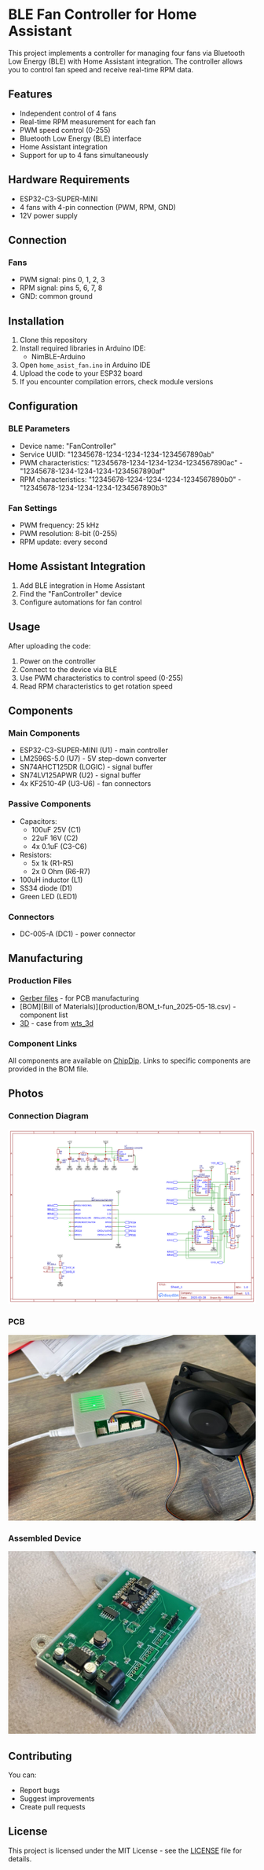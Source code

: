 # BLE Fan Controller for Home Assistant

This project implements a controller for managing four fans via Bluetooth Low Energy (BLE) with Home Assistant integration. The controller allows you to control fan speed and receive real-time RPM data.

## Features

- Independent control of 4 fans
- Real-time RPM measurement for each fan
- PWM speed control (0-255)
- Bluetooth Low Energy (BLE) interface
- Home Assistant integration
- Support for up to 4 fans simultaneously

## Hardware Requirements

- ESP32-C3-SUPER-MINI
- 4 fans with 4-pin connection (PWM, RPM, GND)
- 12V power supply

## Connection

### Fans
- PWM signal: pins 0, 1, 2, 3
- RPM signal: pins 5, 6, 7, 8
- GND: common ground

## Installation

1. Clone this repository
2. Install required libraries in Arduino IDE:
   - NimBLE-Arduino
3. Open `home_asist_fan.ino` in Arduino IDE
4. Upload the code to your ESP32 board
5. If you encounter compilation errors, check module versions

## Configuration

### BLE Parameters
- Device name: "FanController"
- Service UUID: "12345678-1234-1234-1234-1234567890ab"
- PWM characteristics: "12345678-1234-1234-1234-1234567890ac" - "12345678-1234-1234-1234-1234567890af"
- RPM characteristics: "12345678-1234-1234-1234-1234567890b0" - "12345678-1234-1234-1234-1234567890b3"

### Fan Settings
- PWM frequency: 25 kHz
- PWM resolution: 8-bit (0-255)
- RPM update: every second

## Home Assistant Integration

1. Add BLE integration in Home Assistant
2. Find the "FanController" device
3. Configure automations for fan control

## Usage

After uploading the code:
1. Power on the controller
2. Connect to the device via BLE
3. Use PWM characteristics to control speed (0-255)
4. Read RPM characteristics to get rotation speed

## Components

### Main Components
- ESP32-C3-SUPER-MINI (U1) - main controller
- LM2596S-5.0 (U7) - 5V step-down converter
- SN74AHCT125DR (LOGIC) - signal buffer
- SN74LV125APWR (U2) - signal buffer
- 4x KF2510-4P (U3-U6) - fan connectors

### Passive Components
- Capacitors:
  - 100uF 25V (C1)
  - 22uF 16V (C2)
  - 4x 0.1uF (C3-C6)
- Resistors:
  - 5x 1k (R1-R5)
  - 2x 0 Ohm (R6-R7)
- 100uH inductor (L1)
- SS34 diode (D1)
- Green LED (LED1)

### Connectors
- DC-005-A (DC1) - power connector

## Manufacturing

### Production Files
- [Gerber files](production/Gerber_t-fun_PCB_t-fun_4_2025-05-18.zip) - for PCB manufacturing
- [BOM](Bill of Materials)](production/BOM_t-fun_2025-05-18.csv) - component list
- [3D](https://github.com/Vasilichru/3d_home_assist_fan_case) - case from [wts_3d](https://t.me/wts_3d)

### Component Links
All components are available on [ChipDip](https://www.chipdip.ru/). Links to specific components are provided in the BOM file.

## Photos

### Connection Diagram
![Connection Diagram](files/Schematic_t-fun_2025-05-18.png)

### PCB
![PCB](files/photo_2025-05-18_19-02-23.jpg)

### Assembled Device
![Assembled Device](files/photo_2025-05-18_19-02-53.jpg)

## Contributing

You can:
- Report bugs
- Suggest improvements
- Create pull requests

## License

This project is licensed under the MIT License - see the [LICENSE](LICENSE) file for details.


